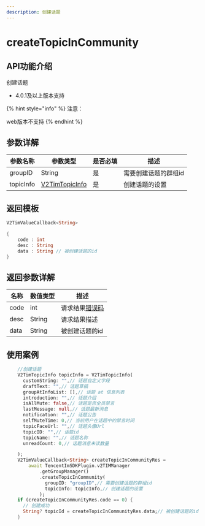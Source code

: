 ```yaml
---
description: 创建话题
---
```


# createTopicInCommunity

## API功能介绍

创建话题

* 4.0.1及以上版本支持

{% hint style="info" %}
注意：

web版本不支持
{% endhint %}

## 参数详解

| 参数名称      | 参数类型                                                  | 是否必填 | 描述          |
| --------- | ----------------------------------------------------- | ---- | ----------- |
| groupID   | String                                                | 是    | 需要创建话题的群组id |
| topicInfo | [V2TimTopicInfo](../../class/topic/v2timtopicinfo.md) | 是    | 创建话题的设置     |

## 返回模板

```dart
V2TimValueCallback<String>

{
    code : int
    desc : String
    data : String // 被创建话题的id
}
```

## 返回参数详解

| 名称    | 数值类型   | 描述                                                             |
| ----- | ------ | -------------------------------------------------------------- |
| code  | int    | 请求结果[错误码](https://cloud.tencent.com/document/product/269/1671) |
| desc  | String | 请求结果描述                                                         |
| data  | String | 被创建话题的id                                                       |

## 使用案例  &#x20;

```dart
    //创建话题
    V2TimTopicInfo topicInfo = V2TimTopicInfo(
      customString: "",// 话题自定义字段
      draftText: "",// 话题草稿
      groupAtInfoList: [],// 话题 at 信息列表
      introduction: "",// 话题介绍
      isAllMute: false,// 话题是否全员禁言
      lastMessage: null,// 话题最新消息
      notification: "",// 话题公告
      selfMuteTime: 0,// 当前用户在话题中的禁言时间
      topicFaceUrl: "",// 话题头像Url
      topicID: "",// 话题id
      topicName: "",// 话题名称
      unreadCount: 0,// 话题消息未读数量

    );
    V2TimValueCallback<String> createTopicInCommunityRes =
        await TencentImSDKPlugin.v2TIMManager
            .getGroupManager()
            .createTopicInCommunity(
              groupID: "groupID",// 需要创建话题的群组id
              topicInfo: topicInfo,// 创建话题的设置
            );
    if (createTopicInCommunityRes.code == 0) {
      // 创建成功
      String? topicId = createTopicInCommunityRes.data;// 被创建话题的id
    }

```
